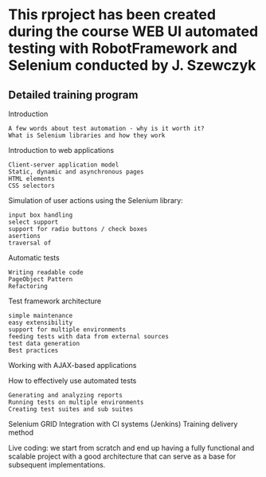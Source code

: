 # This rproject has been created during the course WEB UI automated testing with RobotFramework and Selenium conducted by J. Szewczyk

## Detailed training program
Introduction

    A few words about test automation - why is it worth it?
    What is Selenium libraries and how they work

Introduction to web applications

    Client-server application model
    Static, dynamic and asynchronous pages
    HTML elements
    CSS selectors

Simulation of user actions using the Selenium library:

    input box handling
    select support
    support for radio buttons / check boxes
    asertions
    traversal of

Automatic tests

    Writing readable code
    PageObject Pattern
    Refactoring

Test framework architecture

    simple maintenance
    easy extensibility
    support for multiple environments
    feeding tests with data from external sources
    test data generation
    Best practices

Working with AJAX-based applications

How to effectively use automated tests

    Generating and analyzing reports
    Running tests on multiple environments
    Creating test suites and sub suites

Selenium GRID
Integration with CI systems (Jenkins)
Training delivery method

Live coding: we start from scratch and end up having a fully functional and scalable project with a good architecture that can serve as a base for subsequent implementations. 
